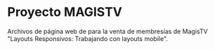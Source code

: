 # Proyecto MAGISTV

Archivos de página web de para la venta de membresías de MagisTV "Layouts Responsivos: Trabajando con layouts mobile".
